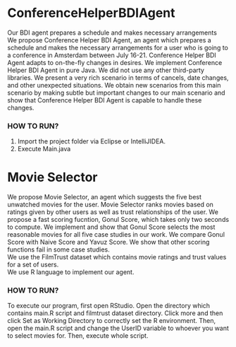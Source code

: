 # ConferenceHelperBDIAgent
Our BDI agent prepares a schedule and makes necessary arrangements <br>
We propose Conference Helper BDI Agent, an agent which prepares a schedule and makes the necessary arrangements for a user who is going to a conference in Amsterdam between July 16-21. Conference Helper BDI Agent adapts to on-the-fly changes in desires. We implement Conference Helper BDI Agent in pure Java. We did not use any other third-party libraries. We present a very rich scenario in terms of cancels, date changes, and other unexpected situations. We obtain new scenarios from this main scenario by making subtle but important changes to our main scenario and show that Conference Helper BDI Agent is capable to handle these changes.

### HOW TO RUN?
1) Import the project folder via Eclipse or IntelliJIDEA.
2) Execute Main.java

# Movie Selector
We propose Movie Selector, an agent which suggests the five best unwatched movies for the user. Movie Selector ranks movies based on ratings given by other users as well as trust relationships of the user. We propose a fast scoring fucntion, Gonul Score, which takes only two seconds to compute. We implement and show that Gonul Score selects the most reasonable movies for all five case studies in our work. We compare Gonul Score with Naive Score and Yavuz Score. We show that other scoring functions fail in some case studies.<br>
We use the FilmTrust dataset which contains movie ratings and trust values for a set of users.<br>
We use R language to implement our agent.

### HOW TO RUN?
To execute our program, first open RStudio. Open the directory which contains main.R script and filmtrust dataset directory. Click more and then click Set as Working Directory to correctly set the R environment. Then, open the main.R script and change the UserID variable to whoever you want to select movies for. Then, execute whole script. 
